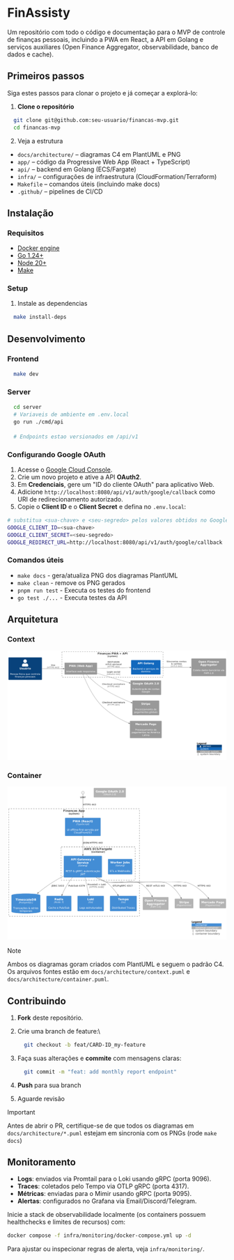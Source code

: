 # FinAssisty

Um repositório com todo o código e documentação para o MVP de controle de
finanças pessoais, incluindo a PWA em React, a API em Golang e serviços auxiliares
(Open Finance Aggregator, observabilidade, banco de dados e cache).

## Primeiros passos

Siga estes passos para clonar o projeto e já começar a explorá-lo:

1. **Clone o repositório**

```bash
  git clone git@github.com:seu-usuario/financas-mvp.git
  cd financas-mvp
```

2. Veja a estrutura

- `docs/architecture/` – diagramas C4 em PlantUML e PNG
- `app/` – código da Progressive Web App (React + TypeScript)
- `api/` – backend em Golang (ECS/Fargate)
- `infra/` – configurações de infraestrutura (CloudFormation/Terraform)
- `Makefile` – comandos úteis (incluindo make docs)
- `.github/` – pipelines de CI/CD

## Instalação

### Requisitos

- [Docker engine](https://docs.docker.com/engine/install/)
- [Go 1.24+](https://go.dev/dl/)
- [Node 20+](https://nodejs.org/pt/download)
- [Make](https://www.gnu.org/software/make/)

### Setup

1. Instale as dependencias

```bash
  make install-deps
```

## Desenvolvimento

### Frontend

```bash
  make dev
```

### Server

```bash
  cd server
  # Variaveis de ambiente em .env.local
  go run ./cmd/api

  # Endpoints estao versionados em /api/v1
```

### Configurando Google OAuth

1. Acesse o [Google Cloud Console](https://console.cloud.google.com/).
2. Crie um novo projeto e ative a API **OAuth2**.
3. Em **Credenciais**, gere um "ID do cliente OAuth" para aplicativo Web.
4. Adicione `http://localhost:8080/api/v1/auth/google/callback` como URI de redirecionamento autorizado.
5. Copie o **Client ID** e o **Client Secret** e defina no `.env.local`:

```bash
# substitua <sua-chave> e <seu-segredo> pelos valores obtidos no Google Cloud
GOOGLE_CLIENT_ID=<sua-chave>
GOOGLE_CLIENT_SECRET=<seu-segredo>
GOOGLE_REDIRECT_URL=http://localhost:8080/api/v1/auth/google/callback
```

### Comandos úteis

- `make docs` - gera/atualiza PNG dos diagramas PlantUML
- `make clean` - remove os PNG gerados
- `pnpm run test` - Executa os testes do frontend
- `go test ./...` - Executa testes da API

## Arquitetura

### Context

![./docs/architecture/context.png](./docs/architecture/context.png)

### Container

![./docs/architecture/container.png](./docs/architecture/container.png)

> [!NOTE]
>
> Ambos os diagramas goram criados com PlantUML e seguem o padrão C4.
> Os arquivos fontes estão em `docs/architecture/context.puml` e `docs/architecture/container.puml`.

## Contribuindo

1. **Fork** deste repositório.
2. Crie uma branch de feature:\

   ```bash
     git checkout -b feat/CARD-ID_my-feature
   ```

3. Faça suas alterações e **commite** com mensagens claras:

   ```bash
     git commit -m "feat: add monthly report endpoint"
   ```

4. **Push** para sua branch
5. Aguarde revisão

> [!IMPORTANT]
>
> Antes de abrir o PR, certifique-se de que todos os diagramas em `docs/architecture/*.puml`
> estejam em sincronia com os PNGs (rode `make docs`)

## Monitoramento

- **Logs**: enviados via Promtail para o Loki usando gRPC (porta 9096).
- **Traces**: coletados pelo Tempo via OTLP gRPC (porta 4317).
- **Métricas**: enviadas para o Mimir usando gRPC (porta 9095).
- **Alertas**: configurados no Grafana via Email/Discord/Telegram.

Inicie a stack de observabilidade localmente (os containers possuem healthchecks
e limites de recursos) com:

```bash
docker compose -f infra/monitoring/docker-compose.yml up -d
```

Para ajustar ou inspecionar regras de alerta, veja `infra/monitoring/`.
